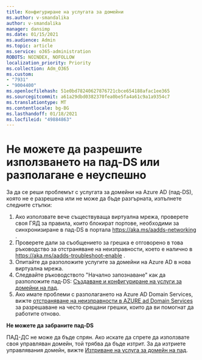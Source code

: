 ```yaml
---
title: Конфигуриране на услугата за домейни
ms.author: v-smandalika
author: v-smandalika
manager: dansimp
ms.date: 01/15/2021
ms.audience: Admin
ms.topic: article
ms.service: o365-administration
ROBOTS: NOINDEX, NOFOLLOW
localization_priority: Priority
ms.collection: Adm_O365
ms.custom:
- "7931"
- "9004400"
ms.openlocfilehash: 51e0bd78240627876721cbce654188afac1ee365
ms.sourcegitcommit: a61a29dbd0382370fea0be5fa4a61c9a1a9354c7
ms.translationtype: MT
ms.contentlocale: bg-BG
ms.lasthandoff: 01/18/2021
ms.locfileid: "49884863"
---
```

# <a name="unable-to-enable-aad-ds-or-deployment-is-failing"></a>Не можете да разрешите използването на пад-DS или разполагане е неуспешно

За да се реши проблемът с услугата за домейни на Azure AD (пад-DS), която не е разрешена или не може да бъде разгърната, изпълнете следните стъпки:

1. Ако използвате вече съществуваща виртуална мрежа, проверете своя ГЯД за правила, които блокират портове, необходими за синхронизиране в пад-DS в портала https://aka.ms/aadds-networking .
2. Проверете дали за съобщението за грешка е отговорено в това ръководство за отстраняване на неизправности, което е налично в  https://aka.ms/aadds-troubleshoot-enable .
3. Опитайте да разположите услугите за домейни на Azure AD в нова виртуална мрежа.
4. Следвайте ръководството "Начално запознаване" как да разположите пад-DS: [Създаване и конфигуриране на услуги за домейни на пад](https://docs.microsoft.com/azure/active-directory-domain-services/tutorial-create-instance).
5. Ако имате проблеми с разполагането на Azure AD Domain Services, вижте [отстраняване на неизправности в AZURE ad Domain Services](https://docs.microsoft.com/azure/active-directory-domain-services/troubleshoot) за разрешаване на често срещани грешки, които да ви помогнат да работите отново. 

**Не можете да забраните пад-DS**

ПАД-ДС не може да бъде спрян. Ако искате да спрете да използвате своя управляван домейн, той трябва да бъде изтрит.
За да изтриете управлявания домейн, вижте [Изтриване на услуга за домейн на пад](https://docs.microsoft.com/azure/active-directory-domain-services/delete-aadds).



